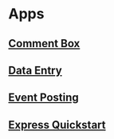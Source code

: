 # Apps

## [Comment Box](comment-box/README.md)

## [Data Entry](data-entry/README.md)

## [Event Posting](event-posting/README.md)

## [Express Quickstart](express-quickstart/README.md)
